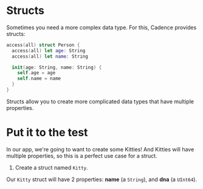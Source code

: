# Structs

Sometimes you need a more complex data type. For this, Cadence provides structs:

```swift
access(all) struct Person {
  access(all) let age: String
  access(all) let name: String

  init(age: String, name: String) {
    self.age = age
    self.name = name
  }
}
```

Structs allow you to create more complicated data types that have multiple properties.

# Put it to the test

In our app, we're going to want to create some Kitties! And Kitties will have multiple properties, so this is a perfect use case for a struct.

1. Create a struct named `Kitty`.

Our `Kitty` struct will have 2 properties: **name** (a `String`), and **dna** (a `UInt64`).
